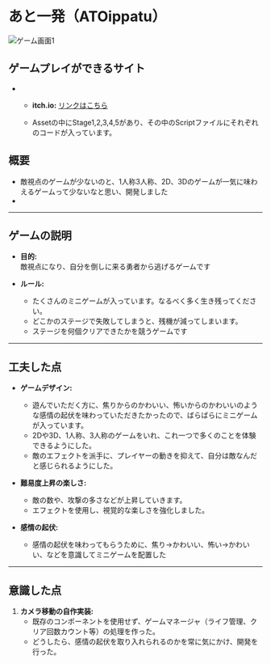 # あと一発（ATOippatu）

![ゲーム画面1](images/scene1.png)

## ゲームプレイができるサイト
- - **itch.io:** [リンクはこちら](https://yotya.itch.io/atoippatu)
 
  - Assetの中にStage1,2,3,4,5があり、その中のScriptファイルにそれぞれのコードが入っています。

## 概要
- 敵視点のゲームが少ないのと、1人称3人称、2D、3Dのゲームが一気に味わえるゲームって少ないなと思い、開発しました
- 

---

## ゲームの説明
- **目的:**  
  敵視点になり、自分を倒しに来る勇者から逃げるゲームです  

- **ルール:**  
  - たくさんのミニゲームが入っています。なるべく多く生き残ってください。
  - どこかのステージで失敗してしまうと、残機が減ってしまいます。
  - ステージを何個クリアできたかを競うゲームです

---

## 工夫した点
- **ゲームデザイン:**  
  - 遊んでいただく方に、焦りからのかわいい、怖いからのかわいいのような感情の起伏を味わっていただきたかったので、ばらばらにミニゲームが入っています。
  - 2Dや3D、1人称、3人称のゲームをいれ、これ一つで多くのことを体験できるようにした。
  - 敵のエフェクトを派手に、プレイヤーの動きを抑えて、自分は敵なんだと感じられるようにした。

- **難易度上昇の楽しさ:**  
  - 敵の数や、攻撃の多さなどが上昇していきます。
  - エフェクトを使用し、視覚的な楽しさを強化しました。

- **感情の起伏:**  
  - 感情の起伏を味わってもらうために、焦り→かわいい、怖い→かわいい、などを意識してミニゲームを配置した

---

## 意識した点
1. **カメラ移動の自作実装:**  
   - 既存のコンポーネントを使用せず、ゲームマネージャ（ライフ管理、クリア回数カウント等）の処理を作った。 
   - どうしたら、感情の起伏を取り入れられるのかを常に気にかけ、開発を行った。

